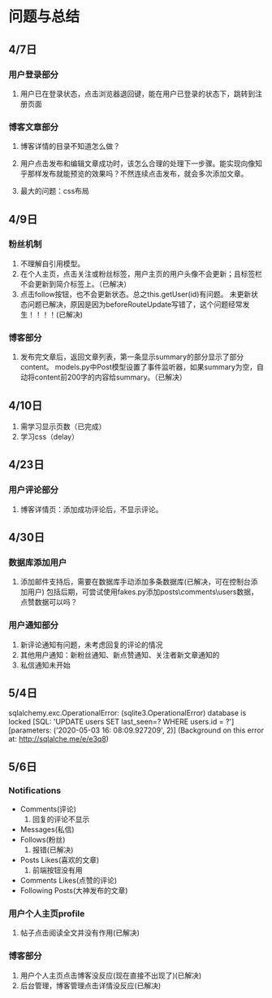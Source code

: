 # 问题与总结
## 4/7日
### 用户登录部分
1. 用户已在登录状态，点击浏览器退回键，能在用户已登录的状态下，跳转到注册页面
### 博客文章部分
1. 博客详情的目录不知道怎么做？
   
2. 用户点击发布和编辑文章成功时，该怎么合理的处理下一步骤。能实现向像知乎那样发布就能预览的效果吗？不然连续点击发布，就会多次添加文章。
3. 最大的问题：css布局
## 4/9日
### 粉丝机制
1. 不理解自引用模型。
2. 在个人主页，点击关注或粉丝标签，用户主页的用户头像不会更新；且标签栏不会更新到简介标签上。（已解决）
3. 点击follow按钮，也不会更新状态。总之this.getUser(id)有问题。
   未更新状态问题已解决，原因是因为beforeRouteUpdate写错了，这个问题经常发生！！！！(已解决)
### 博客部分
1. 发布完文章后，返回文章列表，第一条显示summary的部分显示了部分content。
    models.py中Post模型设置了事件监听器，如果summary为空，自动将content前200字的内容给summary。（已解决）

## 4/10日
1. 需学习显示页数（已完成）
2. 学习css（delay）

## 4/23日
### 用户评论部分
1. 博客详情页：添加成功评论后，不显示评论。
   
## 4/30日
### 数据库添加用户
1. 添加邮件支持后，需要在数据库手动添加多条数据库(已解决，可在控制台添加用户)
包括后期，可尝试使用fakes.py添加posts\comments\users数据，点赞数据可以吗？

### 用户通知部分
1. 新评论通知有问题，未考虑回复的评论的情况
2. 其他用户通知：新粉丝通知、新点赞通知、关注者新文章通知的
3. 私信通知未开始
   
## 5/4日
sqlalchemy.exc.OperationalError: (sqlite3.OperationalError) database is locked [SQL: 'UPDATE users SET last_seen=? WHERE users.id = ?'] [parameters: ('2020-05-03 16:
08:09.927209', 2)] (Background on this error at: http://sqlalche.me/e/e3q8)


## 5/6日
### Notifications
- Comments(评论)
  1. 回复的评论不显示
- Messages(私信)
- Follows(粉丝)
  1. 报错(已解决)
- Posts Likes(喜欢的文章)
  1. 前端按钮没有用
- Comments Likes(点赞的评论)
- Following Posts(大神发布的文章)

### 用户个人主页profile
1. 帖子点击阅读全文并没有作用(已解决)

### 博客部分
1. 用户个人主页点击博客没反应(现在直接不出现了)(已解决)
2. 后台管理，博客管理点击详情没反应(已解决)